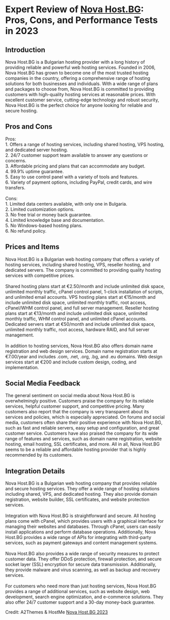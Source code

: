 <h1>Expert Review of <a href="https://a2themes.com/nova-hostbg-reviews">Nova Host.BG</a>: Pros, Cons, and Performance Tests in 2023</h1>
<h2>Introduction</h2>
Nova Host.BG is a Bulgarian hosting provider with a long history of providing reliable and powerful web hosting services. Founded in 2006, Nova Host.BG has grown to become one of the most trusted hosting companies in the country, offering a comprehensive range of hosting solutions for both businesses and individuals. With a wide range of plans and packages to choose from, Nova Host.BG is committed to providing customers with high-quality hosting services at reasonable prices. With excellent customer service, cutting-edge technology and robust security, Nova Host.BG is the perfect choice for anyone looking for reliable and secure hosting.
<h2>Pros and Cons</h2>
Pros:<br>1. Offers a range of hosting services, including shared hosting, VPS hosting, and dedicated server hosting.<br>2. 24/7 customer support team available to answer any questions or concerns.<br>3. Affordable pricing and plans that can accommodate any budget.<br>4. 99.9% uptime guarantee.<br>5. Easy to use control panel with a variety of tools and features.<br>6. Variety of payment options, including PayPal, credit cards, and wire transfers.<br><br>Cons:<br>1. Limited data centers available, with only one in Bulgaria.<br>2. Limited customization options.<br>3. No free trial or money back guarantee.<br>4. Limited knowledge base and documentation.<br>5. No Windows-based hosting plans.<br>6. No refund policy.
<h2>Prices and Items</h2>
Nova Host.BG is a Bulgarian web hosting company that offers a variety of hosting services, including shared hosting, VPS, reseller hosting, and dedicated servers. The company is committed to providing quality hosting services with competitive prices.<br><br>Shared hosting plans start at €2.50/month and include unlimited disk space, unlimited monthly traffic, cPanel control panel, 1-click installation of scripts, and unlimited email accounts. VPS hosting plans start at €15/month and include unlimited disk space, unlimited monthly traffic, root access, cPanel/WHM control panel, and full server management. Reseller hosting plans start at €13/month and include unlimited disk space, unlimited monthly traffic, WHM control panel, and unlimited cPanel accounts. Dedicated servers start at €50/month and include unlimited disk space, unlimited monthly traffic, root access, hardware RAID, and full server management.<br><br>In addition to hosting services, Nova Host.BG also offers domain name registration and web design services. Domain name registration starts at €7.00/year and includes .com, .net, .org, .bg, and .eu domains. Web design services start at €200 and include custom design, coding, and implementation.
<h2>Social Media Feedback</h2>
The general sentiment on social media about Nova Host.BG is overwhelmingly positive. Customers praise the company for its reliable services, helpful customer support, and competitive pricing. Many customers also report that the company is very transparent about its services and policies, which is especially appreciated. On forums and social media, customers often share their positive experience with Nova Host.BG, such as fast and reliable servers, easy setup and configuration, and great customer service. Customers have also praised the company for its wide range of features and services, such as domain name registration, website hosting, email hosting, SSL certificates, and more. All in all, Nova Host.BG seems to be a reliable and affordable hosting provider that is highly recommended by its customers.
<h2>Integration Details</h2>
Nova Host.BG is a Bulgarian web hosting company that provides reliable and secure hosting services. They offer a wide range of hosting solutions including shared, VPS, and dedicated hosting. They also provide domain registration, website builder, SSL certificates, and website protection services.<br><br>Integration with Nova Host.BG is straightforward and secure. All hosting plans come with cPanel, which provides users with a graphical interface for managing their websites and databases. Through cPanel, users can easily install applications and perform database operations. Additionally, Nova Host.BG provides a wide range of APIs for integrating with third-party services, such as payment gateways and content management systems.<br><br>Nova Host.BG also provides a wide range of security measures to protect customer data. They offer DDoS protection, firewall protection, and secure socket layer (SSL) encryption for secure data transmission. Additionally, they provide malware and virus scanning, as well as backup and recovery services.<br><br>For customers who need more than just hosting services, Nova Host.BG provides a range of additional services, such as website design, web development, search engine optimization, and e-commerce solutions. They also offer 24/7 customer support and a 30-day money-back guarantee.
<p>Credit: A2Themes & HostMe <a href="https://a2themes.com/nova-hostbg-reviews">Nova Host.BG 2023</a></p>